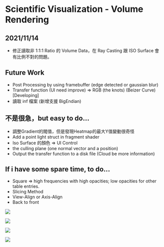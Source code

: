 # Scientific Visualization - Volume Rendering

## 2021/11/14
* 修正讀取非 1:1:1 Ratio 的 Volume Data，在 Ray Casting 跟 ISO Surface 會有比例不對的問題。

## Future Work
* Post Processing by using framebuffer (edge detected or gaussian blur)
* Transfer function (UI need improve) => RGB (the knots) (Beizer Curve) [Developing]
* 讀取 inf 檔案 (新增支援 BigEndian)

## 不是很急，but easy to do...
* 調整Gradient的閥值，但是發現Heatmap的最大Y值變動很奇怪
* Add a point light struct in fragment shader
* Iso Surface 的顏色 => UI Control
* the culling plane (one normal vector and a position)
* Output the transfer function to a disk file (Cloud be more information)

## If i have some spare time, to do...
* Square => high frequencies with high opacities; low opacities for other table entries.
* Slicing Method
* View-Align or Axis-Align
* Back to front

![](https://i.imgur.com/Ke7oSoX.png)

![](https://i.imgur.com/nhUGzm4.png)

![](https://i.imgur.com/i7r4Nbl.png)

![](https://i.imgur.com/a5vuX1t.jpg)